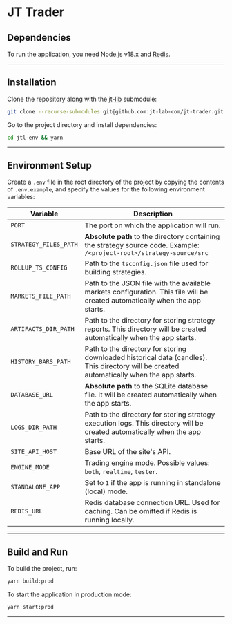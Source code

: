 # JT Trader## DependenciesTo run the application, you need Node.js v18.x and [Redis](https://redis.io).___## InstallationClone the repository along with the [jt-lib](https://github.com/xsystems8/jt-lib) submodule:```bashgit clone --recurse-submodules git@github.com:jt-lab-com/jt-trader.git```Go to the project directory and install dependencies:```bashcd jtl-env && yarn```---## Environment SetupCreate a `.env` file in the root directory of the project by copying the contents of `.env.example`, and specify the values for the following environment variables:| Variable              | Description                                                                                                                               ||-----------------------|-------------------------------------------------------------------------------------------------------------------------------------------|| `PORT`                | The port on which the application will run.                                                                                               || `STRATEGY_FILES_PATH` | **Absolute path** to the directory containing the strategy source code. Example: `/<project-root>/strategy-source/src`                    || `ROLLUP_TS_CONFIG`    | Path to the `tsconfig.json` file used for building strategies.                                                                            || `MARKETS_FILE_PATH`   | Path to the JSON file with the available markets configuration. This file will be created automatically when the app starts.              || `ARTIFACTS_DIR_PATH`  | Path to the directory for storing strategy reports. This directory will be created automatically when the app starts.                     || `HISTORY_BARS_PATH`   | Path to the directory for storing downloaded historical data (candles). This directory will be created automatically when the app starts. || `DATABASE_URL`        | **Absolute path** to the SQLite database file. It will be created automatically when the app starts.                                      || `LOGS_DIR_PATH`       | Path to the directory for storing strategy execution logs. This directory will be created automatically when the app starts.              || `SITE_API_HOST`       | Base URL of the site's API.                                                                                                               || `ENGINE_MODE`         | Trading engine mode. Possible values: `both`, `realtime`, `tester`.                                                                       || `STANDALONE_APP`      | Set to `1` if the app is running in standalone (local) mode.                                                                              || `REDIS_URL`           | Redis database connection URL. Used for caching. Can be omitted if Redis is running locally.                                              |---## Build and RunTo build the project, run:```bashyarn build:prod```To start the application in production mode:```bashyarn start:prod```---